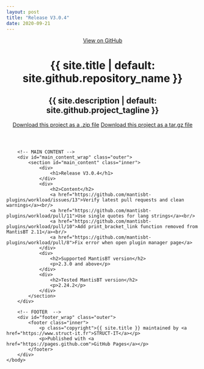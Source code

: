```yaml
---
layout: post
title: "Release V3.0.4"
date: 2020-09-21
---
```

<html lang="{{ site.lang | default: "en-US" }}">
	<head>
		<meta charset='utf-8'>
		<meta http-equiv="X-UA-Compatible" content="chrome=1">
		<meta name="viewport" content="width=device-width,maximum-scale=2">
		<meta name="description" content="{{ site.title | default: site.github.repository_name }} : {{ site.description | default: site.github.project_tagline }}">
		<link rel="stylesheet" type="text/css" media="screen" href="{{ '/assets/css/style.css?v=' | append: site.github.build_revision | relative_url }}">
	</head>
	<body>
		<!-- HEADER -->
		<div id="header_wrap" class="outer">
			<header class="inner">
				<a id="forkme_banner" href="{{ site.github.repository_url }}">View on GitHub</a>
				<h1 id="project_title">{{ site.title | default: site.github.repository_name }}</h1>
				<h2 id="project_tagline">{{ site.description | default: site.github.project_tagline }}</h2>
				<section id="downloads">
					<a class="zip_download_link" href="https://github.com/mantisbt-plugins/workload/archive/V3.0.4.zip">Download this project as a .zip file</a>
					<a class="tar_download_link" href="https://github.com/mantisbt-plugins/workload/archive/V3.0.4.tar.gz">Download this project as a tar.gz file</a>
				</section>
			</header>
		</div>
		
		<!-- MAIN CONTENT -->
		<div id="main_content_wrap" class="outer">
			<section id="main_content" class="inner">
				<div>
					<h1>Release V3.0.4</h1>
				</div>
				<div>
					<h2>Content</h2>
					<a href="https://github.com/mantisbt-plugins/workload/issues/13">Verify latest pull requests and clean warnings</a><br/>
					<a href="https://github.com/mantisbt-plugins/workload/pull/11">Use single quotes for lang strings</a><br/>
					<a href="https://github.com/mantisbt-plugins/workload/pull/10">Add print_bracket_link function removed from MantisBT 2.11</a><br/>
					<a href="https://github.com/mantisbt-plugins/workload/pull/8">Fix error when open plugin manager page</a>
				</div>
				<div>
					<h2>Supported MantisBT version</h2>
					<p>2.3.0 and above</p>
				</div>
				<div>
					<h2>Tested MantisBT version</h2>
					<p>2.24.2</p>
				</div>
			</section>
		</div>
		
		<!-- FOOTER  -->
		<div id="footer_wrap" class="outer">
			<footer class="inner">
				<p class="copyright">{{ site.title }} maintained by <a href="https://www.struct-it.fr">STRUCT-IT</a></p>
				<p>Published with <a href="https://pages.github.com">GitHub Pages</a></p>
			</footer>
		</div>
	</body>
</html>
